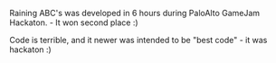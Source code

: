 Raining ABC's was developed in 6 hours during PaloAlto GameJam Hackaton. - It won second place :)

Code is terrible, and it newer was intended to be "best code" - it was hackaton :)
